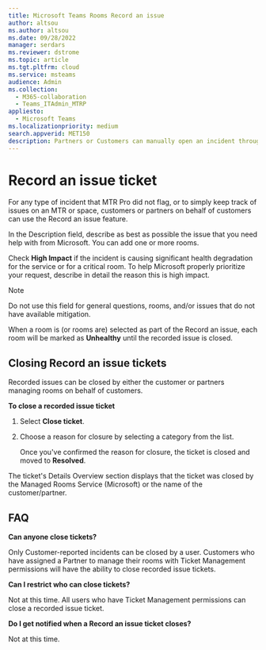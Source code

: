 ```yaml
---
title: Microsoft Teams Rooms Record an issue
author: altsou
ms.author: altsou
ms.date: 09/28/2022
manager: serdars
ms.reviewer: dstrome
ms.topic: article
ms.tgt.pltfrm: cloud
ms.service: msteams
audience: Admin
ms.collection: 
  - M365-collaboration
  - Teams_ITAdmin_MTRP
appliesto: 
  - Microsoft Teams
ms.localizationpriority: medium
search.appverid: MET150
description: Partners or Customers can manually open an incident through "Record an issue" to ensure accurate reporting of Room health in the Pro Management portal.
---
```


# Record an issue ticket

For any type of incident that MTR Pro did not flag, or to simply keep track of issues on an MTR or space, customers or partners on behalf of customers can use the Record an issue feature.

In the Description field, describe as best as possible the issue that you need help with from Microsoft. You can add one or more rooms.

Check  **High Impact** if the incident is causing significant health degradation for the service or for a critical room. To help Microsoft properly prioritize your request, describe in detail the reason this is high impact.

> [!NOTE]
> Do not use this field for general questions, rooms, and/or issues that do not have available mitigation.

When a room is (or rooms are) selected as part of the Record an issue, each room will be marked as **Unhealthy** until the recorded issue is closed.

## Closing Record an issue tickets

Recorded issues can be closed by either the customer or partners managing rooms on behalf of customers.

**To close a recorded issue ticket**

1. Select **Close ticket**.

2. Choose a reason for closure by selecting a category from the list.

   Once you've confirmed the reason for closure, the ticket is closed and moved to **Resolved**.

The ticket's Details Overview section displays that the ticket was closed by the Managed Rooms Service (Microsoft) or the name of the customer/partner.  

## FAQ

**Can anyone close tickets?**

Only Customer-reported incidents can be closed by a user. Customers who have assigned a Partner to manage their rooms with Ticket Management permissions will have the ability to close recorded issue tickets.

**Can I restrict who can close tickets?**

Not at this time. All users who have Ticket Management permissions can close a recorded issue ticket.

**Do I get notified when a Record an issue ticket closes?**

Not at this time.
